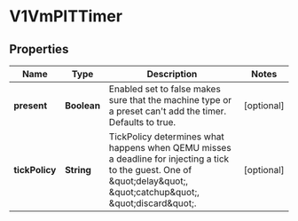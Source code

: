# V1VmPITTimer

## Properties
Name | Type | Description | Notes
------------ | ------------- | ------------- | -------------
**present** | **Boolean** | Enabled set to false makes sure that the machine type or a preset can&#x27;t add the timer. Defaults to true. |  [optional]
**tickPolicy** | **String** | TickPolicy determines what happens when QEMU misses a deadline for injecting a tick to the guest. One of \&quot;delay\&quot;, \&quot;catchup\&quot;, \&quot;discard\&quot;. |  [optional]
